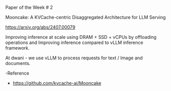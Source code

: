 Paper of the Week # 2 

Mooncake: A KVCache-centric Disaggregated Architecture for LLM Serving

https://arxiv.org/abs/2407.00079


Improving inference at scale using DRAM + SSD + vCPUs by offloading operations and Improving inference compared to vLLM inference framework. 


At dwani - we use vLLM to process requests for text / Image and documents.



-Reference 
  - https://github.com/kvcache-ai/Mooncake
